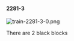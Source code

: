 #### 2281-3
![train-2281-3-0.png](https://github.com/lil-lab/nlvr/raw/master/nlvr/train/images/77/train-2281-3-0.png "train-2281-3-0.png")

There are 2 black blocks